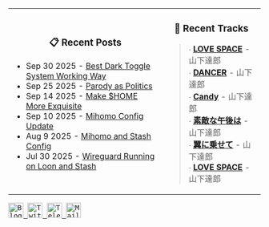 <div align="center">
  <table>
    <tr>
      <td>
        <div align="center">
          <h3>📋 Recent Posts</h3>
        </div>
        <div align="left">
        
<!-- feed start -->
- Sep 30 2025 - [Best Dark Toggle System Working Way](https://gholts.top/posts/best-dark-toggle-system/)
- Sep 25 2025 - [Parody as Politics](https://gholts.top/posts/parody-as-politics/)
- Sep 14 2025 - [Make $HOME More Exquisite](https://gholts.top/posts/home-dir-organization/)
- Sep 10 2025 - [Mihomo Config Update](https://gholts.top/posts/yaml-update/)
- Aug 9 2025 - [Mihomo and Stash Config](https://gholts.top/posts/yaml/)
- Jul 30 2025 - [Wireguard Running on Loon and Stash](https://gholts.top/posts/wireguard/)
<!-- feed end -->
        
</div>
      </td>
      <td>
        <div align="center">
          <h3>🎵 Recent Tracks</h3>
        </div>
        <div align="left">
        
<!--START_LASTFM_RECENT:{"rows": 6}-->
> ∙ **[LOVE SPACE](https://www.last.fm/music/%E5%B1%B1%E4%B8%8B%E9%81%94%E9%83%8E/_/LOVE+SPACE)** - 山下達郎<br/>
> ∙ **[DANCER](https://www.last.fm/music/%E5%B1%B1%E4%B8%8B%E9%81%94%E9%83%8E/_/DANCER)** - 山下達郎<br/>
> ∙ **[Candy](https://www.last.fm/music/%E5%B1%B1%E4%B8%8B%E9%81%94%E9%83%8E/_/Candy)** - 山下達郎<br/>
> ∙ **[素敵な午後は](https://www.last.fm/music/%E5%B1%B1%E4%B8%8B%E9%81%94%E9%83%8E/_/%E7%B4%A0%E6%95%B5%E3%81%AA%E5%8D%88%E5%BE%8C%E3%81%AF)** - 山下達郎<br/>
> ∙ **[翼に乗せて](https://www.last.fm/music/%E5%B1%B1%E4%B8%8B%E9%81%94%E9%83%8E/_/%E7%BF%BC%E3%81%AB%E4%B9%97%E3%81%9B%E3%81%A6)** - 山下達郎<br/>
> ∙ **[LOVE SPACE](https://www.last.fm/music/%E5%B1%B1%E4%B8%8B%E9%81%94%E9%83%8E/_/LOVE+SPACE)** - 山下達郎<br/>
<!--END_LASTFM_RECENT-->
        
</div>
      </td>
    </tr>
  </table>
</div>

<div align="left">
  <kbd>
    <a href="https://gholts.top/">
      <img
        src="https://img.shields.io/badge/Blog-black?logo=astro&logoColor=white&style=flat"
        alt="Blog"
        height="30"
      />
    </a>
  </kbd>
  <kbd>
    <a href="https://x.com/GhostMxv/">
      <img
        src="https://img.shields.io/badge/Twitter-black?logo=x&logoColor=white&style=flat"
        alt="Twitter"
        height="30"
      />
    </a>
  </kbd>
  <kbd>
    <a href="https://t.me/Gholts0c/">
      <img
        src="https://img.shields.io/badge/Telegram-blue?logo=telegram&logoColor=white&style=flat"
        alt="Telegram"
        height="30"
      />
    </a>
  </kbd>
  <kbd>
    <a href="mailto:gholts0@icloud.com">
      <img
        src="https://img.shields.io/badge/Mail-red?logo=gmail&logoColor=white&style=flat"
        alt="Mail"
        height="30"
      />
    </a>
  </kbd>
</div>
